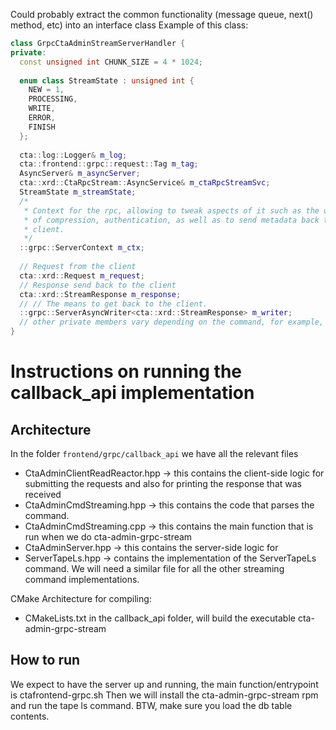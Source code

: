 Could probably extract the common functionality (message queue, next() method, etc) into an interface class
Example of this class:
```c++
class GrpcCtaAdminStreamServerHandler {
private:
  const unsigned int CHUNK_SIZE = 4 * 1024;
  
  enum class StreamState : unsigned int {
    NEW = 1,
    PROCESSING,
    WRITE,
    ERROR,
    FINISH
  };
  
  cta::log::Logger& m_log;
  cta::frontend::grpc::request::Tag m_tag;
  AsyncServer& m_asyncServer;
  cta::xrd::CtaRpcStream::AsyncService& m_ctaRpcStreamSvc;
  StreamState m_streamState;
  /* 
   * Context for the rpc, allowing to tweak aspects of it such as the use
   * of compression, authentication, as well as to send metadata back to the
   * client.
   */
  ::grpc::ServerContext m_ctx;
  
  // Request from the client
  cta::xrd::Request m_request;
  // Response send back to the client
  cta::xrd::StreamResponse m_response;
  // // The means to get back to the client.
  ::grpc::ServerAsyncWriter<cta::xrd::StreamResponse> m_writer;
  // other private members vary depending on the command, for example, for the tape ls we have tapeSearchCriteria and list of tapes
}
```

# Instructions on running the callback_api implementation

## Architecture
In the folder `frontend/grpc/callback_api` we have all the relevant files
- CtaAdminClientReadReactor.hpp -> this contains the client-side logic for submitting the requests and also for printing the response that was received
- CtaAdminCmdStreaming.hpp -> this contains the code that parses the command.
- CtaAdminCmdStreaming.cpp -> this contains the main function that is run when we do cta-admin-grpc-stream
- CtaAdminServer.hpp -> this contains the server-side logic for 
- ServerTapeLs.hpp -> contains the implementation of the ServerTapeLs command. We will need a similar file for all the other streaming command implementations.

CMake Architecture for compiling:
- CMakeLists.txt in the callback_api folder, will build the executable cta-admin-grpc-stream

## How to run
We expect to have the server up and running, the main function/entrypoint is ctafrontend-grpc.sh
Then we will install the cta-admin-grpc-stream rpm and run the tape ls command. BTW, make sure you load the db table contents.
